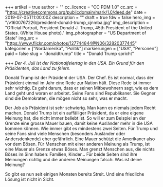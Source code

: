 +++
artikel = true
author = ""
cc_licence = "CC PDM 1.0"
cc_src = "https://creativecommons.org/publicdomain/mark/1.0/deed.de"
date = 2019-07-05T11:00:00Z
description = ""
draft = true
fdw = false
hero_img = "/v1600767226/president-donald-trump_cjnmba.jpg"
img_description = "Official Portrait, President Donald J. Trump, 45th President of the United States. (White House photo)."
img_photographer = "US Department of State"
img_src = "https://www.flickr.com/photos/127744844@N06/32820377445"
kategorien = ["Nordamerika", "Politik"]
markierungen = ["USA", "Personen"]
paid = false
slug = "donaldtrump"
title = "Donald Trump spricht"

+++
_Der 4. Juli ist der Nationalfeiertag in den USA. Ein Grund für den Präsidenten, das Land zu feiern._

Donald Trump ist der Präsident der USA. Der Chef. Es ist normal, dass der Präsident einmal im Jahr eine Rede zur Nation hält. Diese Rede ist immer sehr wichtig. Es geht darum, dass er seinen Mitbewohnern sagt, wie es dem Land geht und woran er arbeitet. Seine Fans sind Republikaner. Sie Gegner sind die Demokraten, die mögen nicht so sehr, was er macht.

Der Job als Präsident ist sehr schwierig. Man kann es niemals jedem Recht machen. Donald Trump ist ein auffälliger Präsident, da er eine eigene Meinung hat, die nicht immer beliebt ist. So will er zum Beispiel an der Grenze eine grosse Mauer bauen, damit keine Ausländer mehr in die USA kommen können. Wie immer gibt es mindestens zwei Seiten. Für Trump und seine Fans sind viele Menschen (besonders Ausländer oder Andersdenkende) eher gefährlich. Eine Mauer schützt die Amerikaner also vor dem Bösen. Für Menschen mit einer anderen Meinung als Trump, ist eine Mauer als Grenze etwas Böses. Man grenzt Menschen aus, die nichts Böses im Sinn haben: Familien, Kinder... Für beide Seiten sind ihre Meinungen richtig und die anderen Meinungen falsch. Was ist deine Meinung?

So gibt es nun seit einigen Monaten bereits Streit. Und eine friedliche Lösung ist nicht in Sicht.